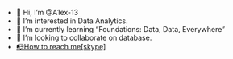 - 👋 Hi, I’m @A1ex-13 
- 👀 I’m interested in Data Analytics.
- 🌱 I’m currently learning “Foundations: Data, Data, Everywhere”
- 💞️ I’m looking to collaborate on database.
- [📭How to reach me[skype]](https://join.skype.com/invite/WmKMmB0aIxxH)

<!---
A1ex-13/A1ex-13 is a ✨ special ✨ repository because its `README.md` (this file) appears on your GitHub profile.
You can click the Preview link to take a look at your changes.
https://guides.github.com/features/mastering-markdown/#examples
--->
